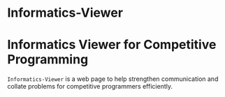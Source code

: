 # Informatics-Viewer
# Informatics Viewer for Competitive Programming
`Informatics-Viewer` is a web page to help strengthen communication and collate problems for competitive programmers efficiently. 

